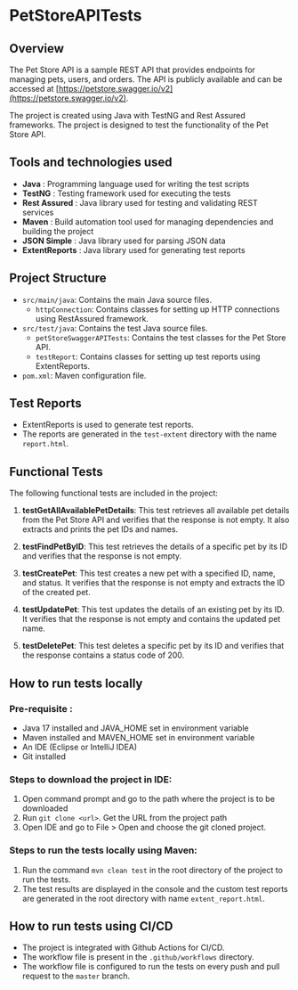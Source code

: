 # PetStoreAPITests

## Overview

The Pet Store API is a sample REST API that provides endpoints for managing pets, users, and orders. The API is publicly available and can be accessed at [https://petstore.swagger.io/v2](https://petstore.swagger.io/v2).

The project is created using Java with TestNG and Rest Assured frameworks. The project is designed to test the functionality of the Pet Store API.

## Tools and technologies used

- **Java** : Programming language used for writing the test scripts
- **TestNG** : Testing framework used for executing the tests
- **Rest Assured** : Java library used for testing and validating REST services
- **Maven** : Build automation tool used for managing dependencies and building the project
- **JSON Simple** : Java library used for parsing JSON data
- **ExtentReports** : Java library used for generating test reports

## Project Structure

- `src/main/java`: Contains the main Java source files.
    - `httpConnection`: Contains classes for setting up HTTP connections using RestAssured framework.
- `src/test/java`: Contains the test Java source files.
    - `petStoreSwaggerAPITests`: Contains the test classes for the Pet Store API.
    - `testReport`: Contains classes for setting up test reports using ExtentReports.
- `pom.xml`: Maven configuration file.

## Test Reports
- ExtentReports is used to generate test reports.
- The reports are generated in the `test-extent` directory with the name `report.html`.

## Functional Tests

The following functional tests are included in the project:

1. **testGetAllAvailablePetDetails**: This test retrieves all available pet details from the Pet Store API and verifies that the response is not empty. It also extracts and prints the pet IDs and names.

2. **testFindPetByID**: This test retrieves the details of a specific pet by its ID and verifies that the response is not empty.

3. **testCreatePet**: This test creates a new pet with a specified ID, name, and status. It verifies that the response is not empty and extracts the ID of the created pet.

4. **testUpdatePet**: This test updates the details of an existing pet by its ID. It verifies that the response is not empty and contains the updated pet name.

5. **testDeletePet**: This test deletes a specific pet by its ID and verifies that the response contains a status code of 200.

## How to run tests locally
### Pre-requisite :
* Java 17 installed and JAVA_HOME set in environment variable
* Maven installed and MAVEN_HOME set in environment variable
* An IDE (Eclipse or IntelliJ IDEA)
* Git installed

### Steps to download the project in IDE:
1. Open command prompt and go to the path where the project is to be downloaded
2. Run `git clone <url>`. Get the URL from the project path
3. Open IDE and go to File > Open and choose the git cloned project.

### Steps to run the tests locally using Maven:
1. Run the command `mvn clean test` in the root directory of the project to run the tests.
2. The test results are displayed in the console and the custom test reports are generated in the root directory with name `extent_report.html`.

## How to run tests using CI/CD
* The project is integrated with Github Actions for CI/CD.
* The workflow file is present in the `.github/workflows` directory.
* The workflow file is configured to run the tests on every push and pull request to the `master` branch.